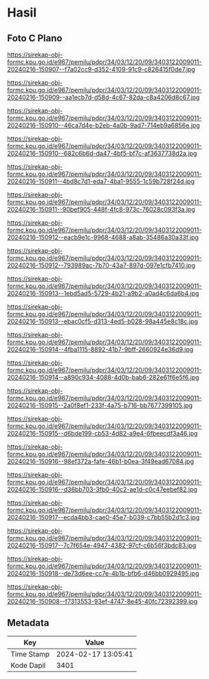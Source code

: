 # Hasil

## Foto C Plano

https://sirekap-obj-formc.kpu.go.id/e967/pemilu/pdpr/34/03/12/20/09/3403122009011-20240216-150907--f7a02cc9-d352-4109-91c9-c826415f0de7.jpg

https://sirekap-obj-formc.kpu.go.id/e967/pemilu/pdpr/34/03/12/20/09/3403122009011-20240216-150909--aa1ecb7d-d58d-4c67-82da-c8a4206d8c67.jpg

https://sirekap-obj-formc.kpu.go.id/e967/pemilu/pdpr/34/03/12/20/09/3403122009011-20240216-150910--46ca7d4e-b2eb-4a0b-9ad7-714eb9a6856e.jpg

https://sirekap-obj-formc.kpu.go.id/e967/pemilu/pdpr/34/03/12/20/09/3403122009011-20240216-150910--682c6b6d-da47-4bf5-bf7c-af3637738d2a.jpg

https://sirekap-obj-formc.kpu.go.id/e967/pemilu/pdpr/34/03/12/20/09/3403122009011-20240216-150911--4bd8c7d1-eda7-4ba1-9555-1c59b728f24d.jpg

https://sirekap-obj-formc.kpu.go.id/e967/pemilu/pdpr/34/03/12/20/09/3403122009011-20240216-150911--90bef905-448f-4fc8-973c-76028c093f3a.jpg

https://sirekap-obj-formc.kpu.go.id/e967/pemilu/pdpr/34/03/12/20/09/3403122009011-20240216-150912--eacb9e1c-9968-4688-a8ab-35486a30a33f.jpg

https://sirekap-obj-formc.kpu.go.id/e967/pemilu/pdpr/34/03/12/20/09/3403122009011-20240216-150912--793989ac-7b70-43a7-897d-097e1cfb7410.jpg

https://sirekap-obj-formc.kpu.go.id/e967/pemilu/pdpr/34/03/12/20/09/3403122009011-20240216-150913--1ebd5ad5-5729-4b21-a9b2-a0ad4c6da6b4.jpg

https://sirekap-obj-formc.kpu.go.id/e967/pemilu/pdpr/34/03/12/20/09/3403122009011-20240216-150913--ebac0cf5-d313-4ed5-b028-98a445e8c18c.jpg

https://sirekap-obj-formc.kpu.go.id/e967/pemilu/pdpr/34/03/12/20/09/3403122009011-20240216-150914--4fba1115-8892-41b7-9bff-2660924e36d9.jpg

https://sirekap-obj-formc.kpu.go.id/e967/pemilu/pdpr/34/03/12/20/09/3403122009011-20240216-150914--a890c934-4088-4d0b-bab6-282e61f6e5f6.jpg

https://sirekap-obj-formc.kpu.go.id/e967/pemilu/pdpr/34/03/12/20/09/3403122009011-20240216-150915--2a0f8ef1-233f-4a75-b716-bb7677399105.jpg

https://sirekap-obj-formc.kpu.go.id/e967/pemilu/pdpr/34/03/12/20/09/3403122009011-20240216-150915--d6bde199-cb53-4d82-a9e4-6fbeecdf3a46.jpg

https://sirekap-obj-formc.kpu.go.id/e967/pemilu/pdpr/34/03/12/20/09/3403122009011-20240216-150916--98ef372a-fafe-46b1-b0ea-3f49ead67084.jpg

https://sirekap-obj-formc.kpu.go.id/e967/pemilu/pdpr/34/03/12/20/09/3403122009011-20240216-150916--d36bb703-3fb0-40c2-ae1d-c0c47eebef82.jpg

https://sirekap-obj-formc.kpu.go.id/e967/pemilu/pdpr/34/03/12/20/09/3403122009011-20240216-150917--ecda4bb3-cae0-45e7-b039-c7bb55b2d1c3.jpg

https://sirekap-obj-formc.kpu.go.id/e967/pemilu/pdpr/34/03/12/20/09/3403122009011-20240216-150917--7c7f654e-4947-4382-97cf-c6b56f3bdc83.jpg

https://sirekap-obj-formc.kpu.go.id/e967/pemilu/pdpr/34/03/12/20/09/3403122009011-20240216-150918--de73d6ee-cc7e-4b1b-bfb6-d46bb0929495.jpg

https://sirekap-obj-formc.kpu.go.id/e967/pemilu/pdpr/34/03/12/20/09/3403122009011-20240216-150908--f7313553-93ef-4747-8e45-40fc72392399.jpg


## Metadata

| Key        | Value               |
| ---------- | ------------------- |
| Time Stamp | 2024-02-17 13:05:41 |
| Kode Dapil | 3401                |



